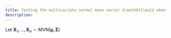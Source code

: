 ```yaml
---
title: Testing the multivariate normal mean vector $\mathbf{\mu}$ when the covariance matrix $\mathbf{\Sigma}$ is known
description: 
---
```


Let $\mathbf{X}_1, \ldots, \mathbf{X}_n \sim \text{MVN}(\mathbf{\mu}, \mathbf{\Sigma})$  
